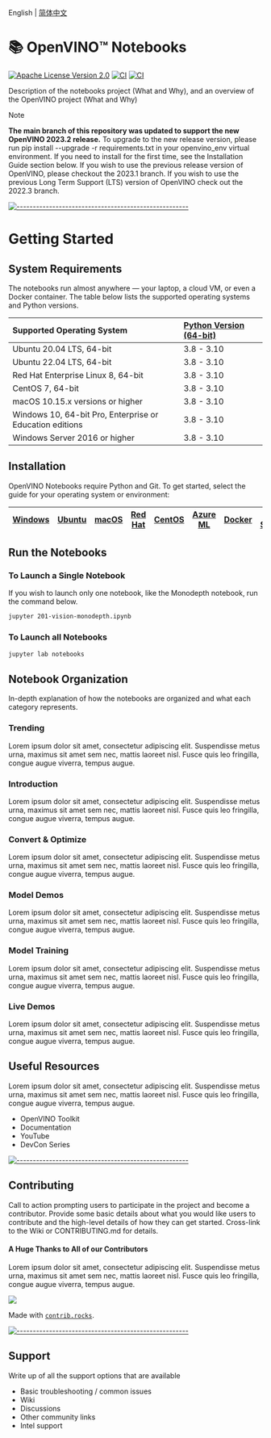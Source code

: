 English | [简体中文](README_cn.md)

<h1>📚 OpenVINO™ Notebooks</h1>

[![Apache License Version 2.0](https://img.shields.io/badge/license-Apache_2.0-green.svg)](https://github.com/openvinotoolkit/openvino_notebooks/blob/main/LICENSE)
[![CI](https://github.com/openvinotoolkit/openvino_notebooks/actions/workflows/treon_precommit.yml/badge.svg?event=push)](https://github.com/openvinotoolkit/openvino_notebooks/actions/workflows/treon_precommit.yml?query=event%3Apush)
[![CI](https://github.com/openvinotoolkit/openvino_notebooks/actions/workflows/docker.yml/badge.svg?event=push)](https://github.com/openvinotoolkit/openvino_notebooks/actions/workflows/docker.yml?query=event%3Apush)

Description of the notebooks project (What and Why), and an overview of the OpenVINO project (What and Why)

> [!NOTE]
> **The main branch of this repository was updated to support the new OpenVINO 2023.2 release.**
> To upgrade to the new release version, please run pip install --upgrade -r requirements.txt in your openvino_env virtual environment. If you need to install for the first time, see the Installation Guide section below. If you wish to use the previous release version of OpenVINO, please checkout the 2023.1 branch. If you wish to use the previous Long Term Support (LTS) version of OpenVINO check out the 2022.3 branch.

[![-----------------------------------------------------](https://user-images.githubusercontent.com/10940214/155750931-fc094349-b6ec-4e1f-9f9a-113e67941119.jpg)]()


# Getting Started

## System Requirements

The notebooks run almost anywhere &mdash; your laptop, a cloud VM, or even a Docker container. The table below lists the supported operating systems and Python versions.

| Supported Operating System                                 | [Python Version (64-bit)](https://www.python.org/) |
| :--------------------------------------------------------- |:---------------------------------------------------|
| Ubuntu 20.04 LTS, 64-bit                                   | 3.8 - 3.10                                         |
| Ubuntu 22.04 LTS, 64-bit                                   | 3.8 - 3.10                                         |
| Red Hat Enterprise Linux 8, 64-bit                         | 3.8 - 3.10                                         |
| CentOS 7, 64-bit                                           | 3.8 - 3.10                                         |
| macOS 10.15.x versions or higher                           | 3.8 - 3.10                                         |
| Windows 10, 64-bit Pro, Enterprise or Education editions   | 3.8 - 3.10                                         |
| Windows Server 2016 or higher                              | 3.8 - 3.10                                         |



## Installation
<div id='-installation-guide'/>
OpenVINO Notebooks require Python and Git. To get started, select the guide for your operating system or environment:

| [Windows](https://github.com/openvinotoolkit/openvino_notebooks/wiki/Windows) | [Ubuntu](https://github.com/openvinotoolkit/openvino_notebooks/wiki/Ubuntu) | [macOS](https://github.com/openvinotoolkit/openvino_notebooks/wiki/macOS) | [Red Hat](https://github.com/openvinotoolkit/openvino_notebooks/wiki/Red-Hat-and-CentOS) | [CentOS](https://github.com/openvinotoolkit/openvino_notebooks/wiki/Red-Hat-and-CentOS) | [Azure ML](https://github.com/openvinotoolkit/openvino_notebooks/wiki/AzureML) | [Docker](https://github.com/openvinotoolkit/openvino_notebooks/wiki/Docker) | [Amazon SageMaker](https://github.com/openvinotoolkit/openvino_notebooks/wiki/SageMaker) |
| ----------------------------------------------------------------------------- | --------------------------------------------------------------------------- | ------------------------------------------------------------------------- | ---------------------------------------------------------------------------------------- | --------------------------------------------------------------------------------------- | ------------------------------------------------------------------------------ | --------------------------------------------------------------------------- | ---------------------------------------------------------------------------------------- |




<div id='-run-the-notebooks'></div>

## Run the Notebooks

### To Launch a Single Notebook

If you wish to launch only one notebook, like the Monodepth notebook, run the command below.

```bash
jupyter 201-vision-monodepth.ipynb
```

### To Launch all Notebooks

```bash
jupyter lab notebooks
```


## Notebook Organization

In-depth explanation of how the notebooks are organized and what each category represents.


### Trending
Lorem ipsum dolor sit amet, consectetur adipiscing elit. Suspendisse metus urna, maximus sit amet sem nec, mattis laoreet nisl. Fusce quis leo fringilla, congue augue viverra, tempus augue. 

### Introduction
Lorem ipsum dolor sit amet, consectetur adipiscing elit. Suspendisse metus urna, maximus sit amet sem nec, mattis laoreet nisl. Fusce quis leo fringilla, congue augue viverra, tempus augue. 

### Convert & Optimize
Lorem ipsum dolor sit amet, consectetur adipiscing elit. Suspendisse metus urna, maximus sit amet sem nec, mattis laoreet nisl. Fusce quis leo fringilla, congue augue viverra, tempus augue. 

### Model Demos
Lorem ipsum dolor sit amet, consectetur adipiscing elit. Suspendisse metus urna, maximus sit amet sem nec, mattis laoreet nisl. Fusce quis leo fringilla, congue augue viverra, tempus augue. 

### Model Training
Lorem ipsum dolor sit amet, consectetur adipiscing elit. Suspendisse metus urna, maximus sit amet sem nec, mattis laoreet nisl. Fusce quis leo fringilla, congue augue viverra, tempus augue. 

### Live Demos
Lorem ipsum dolor sit amet, consectetur adipiscing elit. Suspendisse metus urna, maximus sit amet sem nec, mattis laoreet nisl. Fusce quis leo fringilla, congue augue viverra, tempus augue. 


## Useful Resources
Lorem ipsum dolor sit amet, consectetur adipiscing elit. Suspendisse metus urna, maximus sit amet sem nec, mattis laoreet nisl. Fusce quis leo fringilla, congue augue viverra, tempus augue. 
* OpenVINO Toolkit
* Documentation
* YouTube
* DevCon Series


[![-----------------------------------------------------](https://user-images.githubusercontent.com/10940214/155750931-fc094349-b6ec-4e1f-9f9a-113e67941119.jpg)]()


## Contributing
Call to action prompting users to participate in the project and become a contributor. Provide some basic details about what you would like users to contribute and the high-level details of how they can get started. Cross-link to the Wiki or CONTRIBUTING.md for details.

#### A Huge Thanks to All of our Contributors
Lorem ipsum dolor sit amet, consectetur adipiscing elit. Suspendisse metus urna, maximus sit amet sem nec, mattis laoreet nisl. Fusce quis leo fringilla, congue augue viverra, tempus augue. 

<a href="https://github.com/openvinotoolkit/openvino_notebooks/graphs/contributors">
  <img src="https://contrib.rocks/image?repo=openvinotoolkit/openvino_notebooks" />
</a>

Made with [`contrib.rocks`](https://contrib.rocks).

[![-----------------------------------------------------](https://user-images.githubusercontent.com/10940214/155750931-fc094349-b6ec-4e1f-9f9a-113e67941119.jpg)]()

## Support
Write up of all the support options that are available
* Basic troubleshooting / common issues
* Wiki
* Discussions
* Other community links
* Intel support
